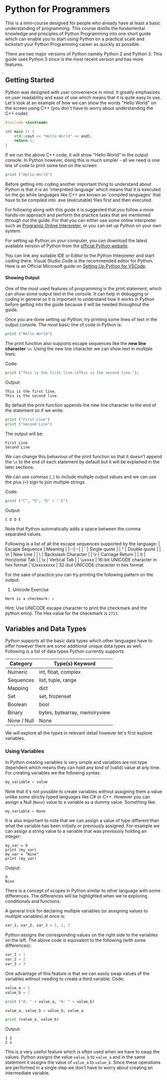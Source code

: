 # Python for Programmers
This is a mini-course designed for people who already have at least a basic understanding of programming. This course distills the fundamental knowledge and principles of Python Programming into one short guide which can enable you to start using Python on a practical scale and kickstart your Python Programming career as quickly as possible.

There are two major versions of Python namely Python 2 and Python 3. This guide uses Python 3 since is the most recent version and has more features.

## Getting Started
Python was designed with user convenience in mind. It greatly emphasizes on user readability and ease of use which means that it is quite easy to use. Let's look at an example of how we can show the words "Hello World" on the screen using C++ (you don't have to worry about understanding the C++ code):
```c++
#include <iostream>

int main () {
    std::cout << "Hello World" << endl;
    return 1;
}
```
If we run the above C++ code, it will show "Hello World" in the output console. In Python however, doing this is much simpler - all we need is one line of code to print some text on the screen:
```py
print ("Hello World")
```
Before getting into coding another important thing to understand about Python is that it is an 'interpreted language' which means that it is executed on the go while languages like C++ are known as 'compiled languages' that have to be compiled into .exe (executable) files first and then executed. 

For following along with this guide it is suggested that you follow a more hands-on approach and perform the practice tasks that are mentioned through out the guide. For that you can either use some online interpreter such as [Programiz Online Interpreter](https://www.programiz.com/python-programming/online-compiler/), or you can set up Python on your own system.

For setting up Python on your computer, you can download the latest available version of Python from the [official Python website](https://www.python.org/downloads/).

You can link any suitable IDE or Editor to the Python Interpreter and start coding there. Visual Studio Code is the recommended editor for Python. Here is an Official Microsoft guide on [Setting Up Python for VSCode](https://code.visualstudio.com/docs/python/python-tutorial).


#### Showing Output

One of the most used features of programming is the print statement, which can show some output text in the console. It can help in debugging or coding in general so it is important to understand how it works in Python before getting into the guide because it will be needed throughout the guide.

Once you are done setting up Python, try printing some lines of text in the output console. The most basic line of code in Python is:
```py
print ("Hello World")
```
The print function also supports escape sequences like the **new line character** `\n`. Using the new line character we can show text in multiple lines:

Code:
```py
print ("This is the first line.\nThis is the second line.");
```
Output:
```
This is the first line.
This is the second line.
```

By default the print function appends the new line character to the end of the statement so if we write:
```py
print ("First Line")
print ("Second Line")
```
The output will be:
```
First Line
Second Line
```
We can change this behaviour of the print function so that it doesn't append the `\n` to the end of each statement by default but it will be explained in the later sections.

We can use commas (`,`) to include multiple output values and we can use the plus (`+`) sign to join multiple strings.

Code:
```py
print ("C", "O", "D" + " E") 
```
Output:
```
C O D E
```
Note that Python automatically adds a space between the comma separated values.

Following is a list of all the escape sequences supported by the language:
| Escape Sequence | Meaning |
|--|--|
| \' | Single quote  |
| \" | Double quote |
| \n | New Line |
| \\ | Backslash Character |
| \r | Carriage Return |
| \t | Horizontal Tab |
| \v | Vertical Tab |
| \uxxxx | 16-bit UNICODE character in hex format
| \Uxxxxxxxx | 32-but UNICODE character in hex format

For the sake of practice you can try printing the following pattern on the output:
1. Unicode Exercise
```
Here is a checkmark: ✓
```
Hint: Use UNICODE escape character to print the checkmark and the python emoji. The Hex value for the checkmark is `2713`.

## Variables and Data Types
Python supports all the basic data types which other languages have to offer however there are some additional unique data types as well. Following is a list of data types Python currently supports:

| Category | Type(s) Keyword |
|--|--|
| Numeric | int, float, complex |
| Sequences | list, tuple, range |
| Mapping | dict |
| Set | set, frozenset |
| Boolean | bool |
| Binary | bytes, bytearray, memoryview |
| None / Null | None |

We will explore all the types in relevant detail however let's first explore variables.

### Using Variables
In Python creating variables is very simple and variables are not type dependent which means they can hold any kind of (valid) value at any time. For creating variables we the following syntax:
```py
my_variable = value
```
Note that it's not possible to create variables without assigning them a value unlike some strictly typed languages like C# or C++. However you can assign a Null (`None`) value to a variable as a dummy value. Something like:
```py
my_variable = None
```
It is also important to note that we can assign a value of type different than what the variable has been initially or previously assigned. For-example we can assign a string value to a variable that was previously holding an integer:
```
my_var = 9
print (my_var)
my_var = "Nine"
print (my_var)
```
Output:
```
9
Nine
```

There is a concept of scopes in Python similar to other language with some differences. The differences will be highlighted when we're exploring conditionals and functions.

A general trick for declaring multiple variables (or assigning values to multiple variables) at once is:
```py
var_1, var_2, var_3 = 1, 2, 3
```
Python assigns the corresponding values on the right side to the variables on the left. The above code is equivalent to the following (with some differences):
```py
var_1 = 1
var_2 = 2
var_3 = 3
```
One advantage of this feature is that we can easily swap values of the variables without needing to create a third variable. 
Code:
```py
value_a = 1
value_b = 2

print ("A: " + value_a, "A: " + value_b)

value_a, value_b = value_b, value_a

print (value_a, value_b)
```
Output:
```
1 2
2 1
```
This is a very useful feature which is often used when we have to swap the values. Python assigns the value `value_b` to `value_a` and in the same statement it assigns the value of `value_a` to `value_b`. Since these operations are performed in a single step we don't have to worry about creating an intermediate variable.
